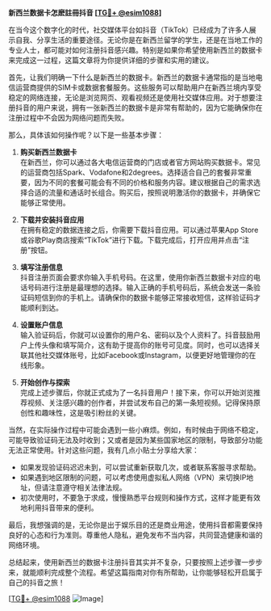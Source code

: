 **新西兰数据卡怎麽註冊抖音 [[TG💪+ @esim1088](https://t.me/s/esim1088)]**

在当今这个数字化的时代，社交媒体平台如抖音（TikTok）已经成为了许多人展示自我、分享生活的重要途径。无论你是在新西兰留学的学生，还是在当地工作的专业人士，都可能对如何注册抖音感兴趣。特别是如果你希望使用新西兰的数据卡来完成这一过程，这篇文章将为你提供详细的步骤和实用的建议。

首先，让我们明确一下什么是新西兰的数据卡。新西兰的数据卡通常指的是当地电信运营商提供的SIM卡或数据套餐服务。这些服务可以帮助用户在新西兰境内享受稳定的网络连接，无论是浏览网页、观看视频还是使用社交媒体应用。对于想要注册抖音的用户来说，拥有一张新西兰的数据卡是非常有帮助的，因为它能确保你在注册过程中不会因为网络问题而失败。

那么，具体该如何操作呢？以下是一些基本步骤：

1. **购买新西兰数据卡**  
   在新西兰，你可以通过各大电信运营商的门店或者官方网站购买数据卡。常见的运营商包括Spark、Vodafone和2degrees。选择适合自己的套餐非常重要，因为不同的套餐可能会有不同的价格和服务内容。建议根据自己的需求选择合适的流量和通话时长组合。购买后，按照说明激活你的数据卡，并确保它能够正常使用。

2. **下载并安装抖音应用**  
   在拥有稳定的数据连接之后，你需要下载抖音应用。可以通过苹果App Store或谷歌Play商店搜索“TikTok”进行下载。下载完成后，打开应用并点击“注册”按钮。

3. **填写注册信息**  
   抖音注册页面会要求你输入手机号码。在这里，使用你新西兰数据卡对应的电话号码进行注册是最理想的选择。输入正确的手机号码后，系统会发送一条验证码短信到你的手机上。请确保你的数据卡能够正常接收短信，这样验证码才能顺利到达。

4. **设置账户信息**  
   输入验证码后，你就可以设置你的用户名、密码以及个人资料了。抖音鼓励用户上传头像和填写简介，这有助于提高你的账号可见度。同时，也可以选择关联其他社交媒体账号，比如Facebook或Instagram，以便更好地管理你的在线形象。

5. **开始创作与探索**  
   完成上述步骤后，你就正式成为了一名抖音用户！接下来，你可以开始浏览推荐视频、关注感兴趣的创作者，并尝试发布自己的第一条短视频。记得保持原创性和趣味性，这是吸引粉丝的关键。

当然，在实际操作过程中可能会遇到一些小麻烦。例如，有时候由于网络不稳定，可能导致验证码无法及时收到；又或者是因为某些国家地区的限制，导致部分功能无法正常使用。针对这些问题，我有几点小贴士分享给大家：

- 如果发现验证码迟迟未到，可以尝试重新获取几次，或者联系客服寻求帮助。
- 如果遇到地区限制的问题，可以考虑使用虚拟私人网络（VPN）来切换IP地址，但请注意遵守相关法律法规。
- 初次使用时，不要急于求成，慢慢熟悉平台规则和操作方式，这样才能更有效地利用抖音带来的便利。

最后，我想强调的是，无论你是出于娱乐目的还是商业用途，使用抖音都需要保持良好的心态和行为准则。尊重他人隐私，避免发布不当内容，共同营造健康和谐的网络环境。

总结起来，使用新西兰的数据卡注册抖音其实并不复杂，只要按照上述步骤一步步来，就能顺利完成整个流程。希望这篇指南对你有所帮助，让你能够轻松开启属于自己的抖音之旅！

[[TG💪+ @esim1088](https://t.me/s/esim1088) ![Image](https://i.postimg.cc/4NQfJmqS/Snipaste-2025-05-13-00-14-12.png)]